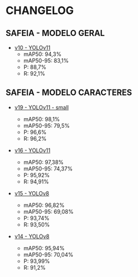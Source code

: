 # CHANGELOG

## SAFEIA - MODELO GERAL
* [v10 - YOLOv11](safeia.geral.v10.pt)
    - mAP50: 94,3%
    - mAP50-95: 83,1%
    - P: 88,7%
    - R: 92,1%

## SAFEIA - MODELO CARACTERES
* [v19 - YOLOv11 - small](safeia.caracteres.v19.pt)
    - mAP50: 98,1%
    - mAP50-95: 79,5%
    - P: 96,6%
    - R: 96,2%
    
* [v16 - YOLOv11](safeia.caracteres.v16.pt)
    - mAP50: 97,38%
    - mAP50-95: 74,37%
    - P: 95,92%
    - R: 94,91%
    
* [v15 - YOLOv8](safeia.caracteres.v15.pt)
    - mAP50: 96,82%
    - mAP50-95: 69,08%
    - P: 93,74%
    - R: 93,50%

* [v14 - YOLOv8](safeia.caracteres.v14.pt)
    - mAP50: 95,94%
    - mAP50-95: 70,04%
    - P: 93,99%
    - R: 91,2%